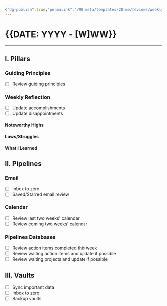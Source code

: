 ```yaml
---
{"dg-publish":true,"permalink":"/90-meta/templates/20-me/reviews/weekly-review/","tags":["logs/weekly"]}
---
```


# {{DATE: YYYY - [W]WW}}
---
## I. Pillars

### Guiding Principles
- [ ] Review guiding principles

### Weekly Reflection
- [ ] Update accomplishments
- [ ] Update disappointments

#### Noteworthy Highs


#### Lows/Struggles


#### What I Learned


## II. Pipelines

### Email
- [ ] Inbox to zero
- [ ] Saved/Starred email review

### Calendar
- [ ] Review last two weeks' calendar
- [ ] Review coming two weeks' calendar

### Pipelines Databases
- [ ] Review action items completed this week
- [ ] Review waiting action items and update if possible
- [ ] Review waiting projects and update if possible

## III. Vaults
- [ ] Sync important data
- [ ] Inbox to zero
- [ ] Backup vaults